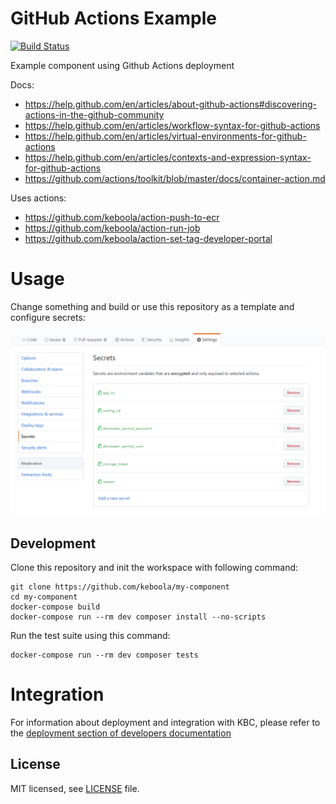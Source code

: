 # GitHub Actions Example

[![Build Status](https://travis-ci.com/keboola/my-component.svg?branch=master)](https://travis-ci.com/keboola/my-component)

Example component using Github Actions deployment

Docs:
- https://help.github.com/en/articles/about-github-actions#discovering-actions-in-the-github-community
- https://help.github.com/en/articles/workflow-syntax-for-github-actions
- https://help.github.com/en/articles/virtual-environments-for-github-actions
- https://help.github.com/en/articles/contexts-and-expression-syntax-for-github-actions
- https://github.com/actions/toolkit/blob/master/docs/container-action.md

Uses actions:
- https://github.com/keboola/action-push-to-ecr
- https://github.com/keboola/action-run-job
- https://github.com/keboola/action-set-tag-developer-portal

# Usage

Change something and build or use this repository as a template and configure secrets:

![](https://github.com/keboola/actions-example/blob/master/secrets.png)

## Development
 
Clone this repository and init the workspace with following command:

```
git clone https://github.com/keboola/my-component
cd my-component
docker-compose build
docker-compose run --rm dev composer install --no-scripts
```

Run the test suite using this command:

```
docker-compose run --rm dev composer tests
```
 
# Integration

For information about deployment and integration with KBC, please refer to the [deployment section of developers documentation](https://developers.keboola.com/extend/component/deployment/) 

## License

MIT licensed, see [LICENSE](./LICENSE) file.

